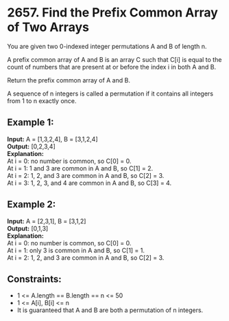 # 2657. Find the Prefix Common Array of Two Arrays

You are given two 0-indexed integer permutations A and B of length n.

A prefix common array of A and B is an array C such that C[i] is equal to the count of numbers that are present at or before the index i in both A and B.

Return the prefix common array of A and B.

A sequence of n integers is called a permutation if it contains all integers from 1 to n exactly once.

## Example 1:

**Input:** A = [1,3,2,4], B = [3,1,2,4]  
**Output:** [0,2,3,4]  
**Explanation:**  
At i = 0: no number is common, so C[0] = 0.  
At i = 1: 1 and 3 are common in A and B, so C[1] = 2.  
At i = 2: 1, 2, and 3 are common in A and B, so C[2] = 3.  
At i = 3: 1, 2, 3, and 4 are common in A and B, so C[3] = 4.

## Example 2:

**Input:** A = [2,3,1], B = [3,1,2]  
**Output:** [0,1,3]  
**Explanation:**  
At i = 0: no number is common, so C[0] = 0.  
At i = 1: only 3 is common in A and B, so C[1] = 1.  
At i = 2: 1, 2, and 3 are common in A and B, so C[2] = 3.

## Constraints:

- 1 <= A.length == B.length == n <= 50
- 1 <= A[i], B[i] <= n
- It is guaranteed that A and B are both a permutation of n integers.